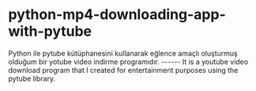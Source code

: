 # python-mp4-downloading-app-with-pytube
Python ile pytube kütüphanesini kullanarak eğlence amaçlı oluşturmuş olduğum bir yotube video indirme programıdır. ------ It is a youtube video download program that I created for entertainment purposes using the pytube library.
